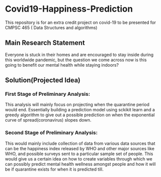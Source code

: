 # Covid19-Happiness-Prediction
This repository is for an extra credit project on covid-19 to be presented for CMPSC 465 ( Data Structures and algorithms) 

## Main Research Statement
Everyone is stuck in their homes and are encouraged to stay inside during this worldwide pandemic, but the question we come across now is this going to benefit our mental health while staying indoors?

## Solution(Projected Idea) 

### First Stage of Preliminary Analysis: 
This analysis will mainly focus on projecting when the quarantine period would end. Essentially building a prediction model using sckikit learn and a greedy algorithm to give out a possible prediction on when the exponential curve of spread(coronavirus) slopes down. 

### Second Stage of Preliminary Analysis: 

This would mainly include collection of data from various data sources that can be the happiness index released by WHO and other major sources like WHO, and possible surveys sent to a particular sample set of people. This would give us a certain idea on how to create variables through which we can possibly predict mental health wellness amongst people and how it will be if quarantine exists for when it is predicted till. 

